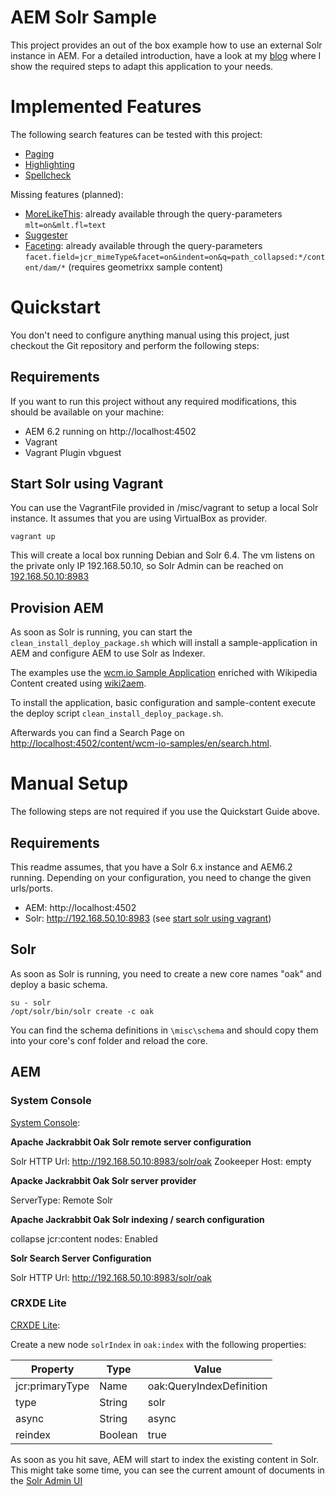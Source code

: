 AEM Solr Sample
===========================================

This project provides an out of the box example how to use an external Solr instance in AEM. For a detailed introduction, have a look at my [blog](https://www.dev-eth0.de/blog/2017/02/27/solr-aem.html) where I show the required steps to adapt this application to your needs.

# Implemented Features

The following search features can be tested with this project:

* [Paging](https://cwiki.apache.org/confluence/display/solr/Pagination+of+Results)
* [Highlighting](https://cwiki.apache.org/confluence/display/solr/Highlighting)
* [Spellcheck](https://cwiki.apache.org/confluence/display/solr/Spell+Checking)

Missing features (planned):
* [MoreLikeThis](https://cwiki.apache.org/confluence/display/solr/MoreLikeThis): already available through the query-parameters `mlt=on&mlt.fl=text`
* [Suggester](https://cwiki.apache.org/confluence/display/solr/Suggester)
* [Faceting](https://cwiki.apache.org/confluence/display/solr/Faceting): already available through the query-parameters `facet.field=jcr_mimeType&facet=on&indent=on&q=path_collapsed:*/content/dam/*` (requires geometrixx sample content)


# Quickstart

You don't need to configure anything manual using this project, just checkout the Git repository and perform the following steps:

## Requirements

If you want to run this project without any required modifications, this should be available on your machine:

* AEM 6.2 running on http://localhost:4502
* Vagrant
* Vagrant Plugin vbguest


## Start Solr using Vagrant

You can use the VagrantFile provided in /misc/vagrant to setup a local Solr instance. It assumes that you are using VirtualBox as provider.

````
vagrant up
````

This will create a local box running Debian and Solr 6.4. The vm listens on the private only IP 192.168.50.10, so Solr Admin can be reached on [192.168.50.10:8983](http://192.168.50.10:8983)


## Provision AEM

As soon as Solr is running, you can start the `clean_install_deploy_package.sh` which will install a sample-application in AEM and configure AEM to use Solr as Indexer.

The examples use the [wcm.io Sample Application](http://wcm.io/samples/) enriched with Wikipedia Content created using [wiki2aem](https://www.dev-eth0.de/blog/2017/02/18/wiki2aem.html).

To install the application, basic configuration and sample-content execute the deploy script `clean_install_deploy_package.sh`.

Afterwards you can find a Search Page on [http://localhost:4502/content/wcm-io-samples/en/search.html](http://localhost:4502/content/wcm-io-samples/en/search.html).


# Manual Setup

The following steps are not required if you use the Quickstart Guide above.

## Requirements

This readme assumes, that you have a Solr 6.x instance and AEM6.2 running. Depending on your configuration, you need to change the given urls/ports.
* AEM: http://localhost:4502
* Solr: http://192.168.50.10:8983 (see [start solr using vagrant]((#start-solr-using-vagrant)))

## Solr

As soon as Solr is running, you need to create a new core names "oak" and deploy a basic schema.

````
su - solr
/opt/solr/bin/solr create -c oak
````

You can find the schema definitions in `\misc\schema` and should copy them into your core's conf folder and reload the core.

## AEM

### System Console

[System Console](http://localhost:4502/system/console/configMgr):

__Apache Jackrabbit Oak Solr remote server configuration__

Solr HTTP Url: http://192.168.50.10:8983/solr/oak
Zookeeper Host: empty

__Apacke Jackrabbit Oak Solr server provider__

ServerType: Remote Solr


__Apache Jackrabbit Oak Solr indexing / search configuration__

collapse jcr:content nodes: Enabled

__Solr Search Server Configuration__

Solr HTTP Url: http://192.168.50.10:8983/solr/oak

### CRXDE Lite

[CRXDE Lite](http://localhost:4502/crx/de/index.jsp):

Create a new node `solrIndex` in `oak:index` with the following properties:

| Property | Type | Value |
| -------- | ---- | ----- |
|jcr:primaryType | Name | oak:QueryIndexDefinition|
|type | String | solr|
|async | String | async|
|reindex | Boolean | true|


As soon as you hit save, AEM will start to index the existing content in Solr. This might take some time, you can see the current amount of documents in the [Solr Admin UI](http://192.168.50.10:8983/solr/#/oak)


